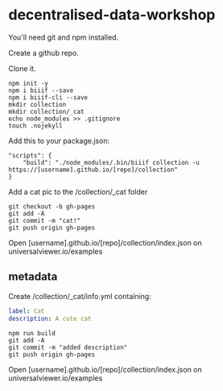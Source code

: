 # decentralised-data-workshop

You'll need git and npm installed.

Create a github repo.

Clone it.

    npm init -y
    npm i biiif --save
    npm i biiif-cli --save
    mkdir collection
    mkdir collection/_cat
    echo node_modules >> .gitignore
    touch .nojekyll

Add this to your package.json:

```
"scripts": {
    "build": "./node_modules/.bin/biiif collection -u https://[username].github.io/[repo]/collection"
}
```

Add a cat pic to the /collection/_cat folder

    git checkout -b gh-pages
    git add -A
    git commit -m "cat!"
    git push origin gh-pages

Open [username].github.io/[repo]/collection/index.json on universalviewer.io/examples

## metadata

Create /collection/_cat/info.yml containing:

```yml
label: Cat
description: A cute cat
```

    npm run build
    git add -A
    git commit -m "added description"
    git push origin gh-pages

Open [username].github.io/[repo]/collection/index.json on universalviewer.io/examples